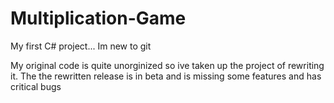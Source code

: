 # Multiplication-Game
My first C# project... 
Im new to git

My original code is quite unorginized so ive taken up the project of rewriting it.
The the rewritten release is in beta and is missing some features and has critical bugs
